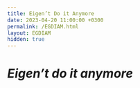 ```yaml
---
title: Eigen’t Do it Anymore
date: 2023-04-20 11:00:00 +0300
permalink: /EGDIAM.html
layout: EGDIAM
hidden: true
---
```

# _Eigen’t do it anymore_
